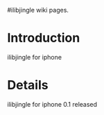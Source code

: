 #ilibjingle wiki pages.

# Introduction #

ilibjingle for iphone


# Details #

ilibjingle for iphone 0.1 released